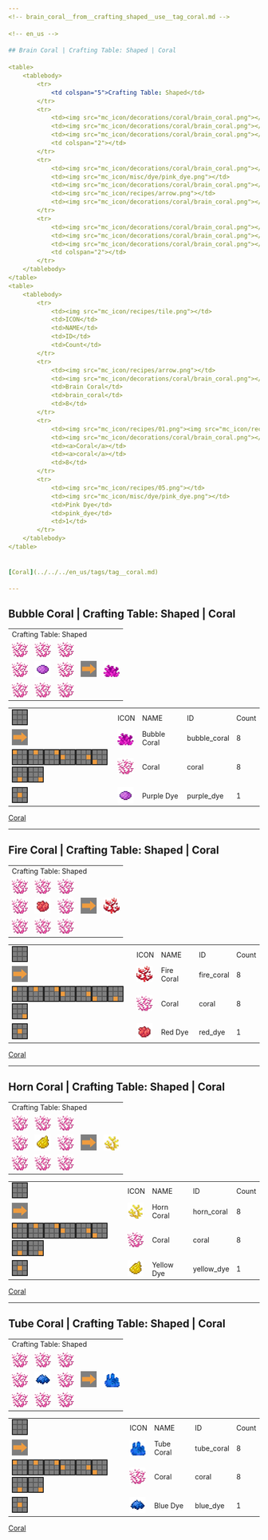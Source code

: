 ```yaml
---
<!-- brain_coral__from__crafting_shaped__use__tag_coral.md -->

<!-- en_us -->

## Brain Coral | Crafting Table: Shaped | Coral

<table>
	<tablebody>
		<tr>
			<td colspan="5">Crafting Table: Shaped</td>
		</tr>
		<tr>
			<td><img src="mc_icon/decorations/coral/brain_coral.png"></td>
			<td><img src="mc_icon/decorations/coral/brain_coral.png"></td>
			<td><img src="mc_icon/decorations/coral/brain_coral.png"></td>
			<td colspan="2"></td>
		</tr>
		<tr>
			<td><img src="mc_icon/decorations/coral/brain_coral.png"></td>
			<td><img src="mc_icon/misc/dye/pink_dye.png"></td>
			<td><img src="mc_icon/decorations/coral/brain_coral.png"></td>
			<td><img src="mc_icon/recipes/arrow.png"></td>
			<td><img src="mc_icon/decorations/coral/brain_coral.png"></td>
		</tr>
		<tr>
			<td><img src="mc_icon/decorations/coral/brain_coral.png"></td>
			<td><img src="mc_icon/decorations/coral/brain_coral.png"></td>
			<td><img src="mc_icon/decorations/coral/brain_coral.png"></td>
			<td colspan="2"></td>
		</tr>
	</tablebody>
</table>
<table>
	<tablebody>
		<tr>
			<td><img src="mc_icon/recipes/tile.png"></td>
			<td>ICON</td>
			<td>NAME</td>
			<td>ID</td>
			<td>Count</td>
		</tr>
		<tr>
			<td><img src="mc_icon/recipes/arrow.png"></td>
			<td><img src="mc_icon/decorations/coral/brain_coral.png"></td>
			<td>Brain Coral</td>
			<td>brain_coral</td>
			<td>8</td>
		</tr>
		<tr>
			<td><img src="mc_icon/recipes/01.png"><img src="mc_icon/recipes/02.png"><img src="mc_icon/recipes/03.png"><img src="mc_icon/recipes/04.png"><img src="mc_icon/recipes/06.png"><img src="mc_icon/recipes/07.png"><img src="mc_icon/recipes/08.png"><img src="mc_icon/recipes/09.png"></td>
			<td><img src="mc_icon/decorations/coral/brain_coral.png"></td>
			<td><a>Coral</a></td>
			<td><a>coral</a></td>
			<td>8</td>
		</tr>
		<tr>
			<td><img src="mc_icon/recipes/05.png"></td>
			<td><img src="mc_icon/misc/dye/pink_dye.png"></td>
			<td>Pink Dye</td>
			<td>pink_dye</td>
			<td>1</td>
		</tr>
	</tablebody>
</table>


[Coral](../../../en_us/tags/tag__coral.md)

---
```

<!-- bubble_coral__from__crafting_shaped__use__tag_coral.md -->

<!-- en_us -->

## Bubble Coral | Crafting Table: Shaped | Coral

<table>
	<tablebody>
		<tr>
			<td colspan="5">Crafting Table: Shaped</td>
		</tr>
		<tr>
			<td><img src="mc_icon/decorations/coral/brain_coral.png"></td>
			<td><img src="mc_icon/decorations/coral/brain_coral.png"></td>
			<td><img src="mc_icon/decorations/coral/brain_coral.png"></td>
			<td colspan="2"></td>
		</tr>
		<tr>
			<td><img src="mc_icon/decorations/coral/brain_coral.png"></td>
			<td><img src="mc_icon/misc/dye/purple_dye.png"></td>
			<td><img src="mc_icon/decorations/coral/brain_coral.png"></td>
			<td><img src="mc_icon/recipes/arrow.png"></td>
			<td><img src="mc_icon/decorations/coral/bubble_coral.png"></td>
		</tr>
		<tr>
			<td><img src="mc_icon/decorations/coral/brain_coral.png"></td>
			<td><img src="mc_icon/decorations/coral/brain_coral.png"></td>
			<td><img src="mc_icon/decorations/coral/brain_coral.png"></td>
			<td colspan="2"></td>
		</tr>
	</tablebody>
</table>
<table>
	<tablebody>
		<tr>
			<td><img src="mc_icon/recipes/tile.png"></td>
			<td>ICON</td>
			<td>NAME</td>
			<td>ID</td>
			<td>Count</td>
		</tr>
		<tr>
			<td><img src="mc_icon/recipes/arrow.png"></td>
			<td><img src="mc_icon/decorations/coral/bubble_coral.png"></td>
			<td>Bubble Coral</td>
			<td>bubble_coral</td>
			<td>8</td>
		</tr>
		<tr>
			<td><img src="mc_icon/recipes/01.png"><img src="mc_icon/recipes/02.png"><img src="mc_icon/recipes/03.png"><img src="mc_icon/recipes/04.png"><img src="mc_icon/recipes/06.png"><img src="mc_icon/recipes/07.png"><img src="mc_icon/recipes/08.png"><img src="mc_icon/recipes/09.png"></td>
			<td><img src="mc_icon/decorations/coral/brain_coral.png"></td>
			<td><a>Coral</a></td>
			<td><a>coral</a></td>
			<td>8</td>
		</tr>
		<tr>
			<td><img src="mc_icon/recipes/05.png"></td>
			<td><img src="mc_icon/misc/dye/purple_dye.png"></td>
			<td>Purple Dye</td>
			<td>purple_dye</td>
			<td>1</td>
		</tr>
	</tablebody>
</table>


[Coral](../../../en_us/tags/tag__coral.md)

---
<!-- fire_coral__from__crafting_shaped__use__tag_coral.md -->

<!-- en_us -->

## Fire Coral | Crafting Table: Shaped | Coral

<table>
	<tablebody>
		<tr>
			<td colspan="5">Crafting Table: Shaped</td>
		</tr>
		<tr>
			<td><img src="mc_icon/decorations/coral/brain_coral.png"></td>
			<td><img src="mc_icon/decorations/coral/brain_coral.png"></td>
			<td><img src="mc_icon/decorations/coral/brain_coral.png"></td>
			<td colspan="2"></td>
		</tr>
		<tr>
			<td><img src="mc_icon/decorations/coral/brain_coral.png"></td>
			<td><img src="mc_icon/misc/dye/red_dye.png"></td>
			<td><img src="mc_icon/decorations/coral/brain_coral.png"></td>
			<td><img src="mc_icon/recipes/arrow.png"></td>
			<td><img src="mc_icon/decorations/coral/fire_coral.png"></td>
		</tr>
		<tr>
			<td><img src="mc_icon/decorations/coral/brain_coral.png"></td>
			<td><img src="mc_icon/decorations/coral/brain_coral.png"></td>
			<td><img src="mc_icon/decorations/coral/brain_coral.png"></td>
			<td colspan="2"></td>
		</tr>
	</tablebody>
</table>
<table>
	<tablebody>
		<tr>
			<td><img src="mc_icon/recipes/tile.png"></td>
			<td>ICON</td>
			<td>NAME</td>
			<td>ID</td>
			<td>Count</td>
		</tr>
		<tr>
			<td><img src="mc_icon/recipes/arrow.png"></td>
			<td><img src="mc_icon/decorations/coral/fire_coral.png"></td>
			<td>Fire Coral</td>
			<td>fire_coral</td>
			<td>8</td>
		</tr>
		<tr>
			<td><img src="mc_icon/recipes/01.png"><img src="mc_icon/recipes/02.png"><img src="mc_icon/recipes/03.png"><img src="mc_icon/recipes/04.png"><img src="mc_icon/recipes/06.png"><img src="mc_icon/recipes/07.png"><img src="mc_icon/recipes/08.png"><img src="mc_icon/recipes/09.png"></td>
			<td><img src="mc_icon/decorations/coral/brain_coral.png"></td>
			<td><a>Coral</a></td>
			<td><a>coral</a></td>
			<td>8</td>
		</tr>
		<tr>
			<td><img src="mc_icon/recipes/05.png"></td>
			<td><img src="mc_icon/misc/dye/red_dye.png"></td>
			<td>Red Dye</td>
			<td>red_dye</td>
			<td>1</td>
		</tr>
	</tablebody>
</table>


[Coral](../../../en_us/tags/tag__coral.md)

---
<!-- horn_coral__from__crafting_shaped__use__tag_coral.md -->

<!-- en_us -->

## Horn Coral | Crafting Table: Shaped | Coral

<table>
	<tablebody>
		<tr>
			<td colspan="5">Crafting Table: Shaped</td>
		</tr>
		<tr>
			<td><img src="mc_icon/decorations/coral/brain_coral.png"></td>
			<td><img src="mc_icon/decorations/coral/brain_coral.png"></td>
			<td><img src="mc_icon/decorations/coral/brain_coral.png"></td>
			<td colspan="2"></td>
		</tr>
		<tr>
			<td><img src="mc_icon/decorations/coral/brain_coral.png"></td>
			<td><img src="mc_icon/misc/dye/yellow_dye.png"></td>
			<td><img src="mc_icon/decorations/coral/brain_coral.png"></td>
			<td><img src="mc_icon/recipes/arrow.png"></td>
			<td><img src="mc_icon/decorations/coral/horn_coral.png"></td>
		</tr>
		<tr>
			<td><img src="mc_icon/decorations/coral/brain_coral.png"></td>
			<td><img src="mc_icon/decorations/coral/brain_coral.png"></td>
			<td><img src="mc_icon/decorations/coral/brain_coral.png"></td>
			<td colspan="2"></td>
		</tr>
	</tablebody>
</table>
<table>
	<tablebody>
		<tr>
			<td><img src="mc_icon/recipes/tile.png"></td>
			<td>ICON</td>
			<td>NAME</td>
			<td>ID</td>
			<td>Count</td>
		</tr>
		<tr>
			<td><img src="mc_icon/recipes/arrow.png"></td>
			<td><img src="mc_icon/decorations/coral/horn_coral.png"></td>
			<td>Horn Coral</td>
			<td>horn_coral</td>
			<td>8</td>
		</tr>
		<tr>
			<td><img src="mc_icon/recipes/01.png"><img src="mc_icon/recipes/02.png"><img src="mc_icon/recipes/03.png"><img src="mc_icon/recipes/04.png"><img src="mc_icon/recipes/06.png"><img src="mc_icon/recipes/07.png"><img src="mc_icon/recipes/08.png"><img src="mc_icon/recipes/09.png"></td>
			<td><img src="mc_icon/decorations/coral/brain_coral.png"></td>
			<td><a>Coral</a></td>
			<td><a>coral</a></td>
			<td>8</td>
		</tr>
		<tr>
			<td><img src="mc_icon/recipes/05.png"></td>
			<td><img src="mc_icon/misc/dye/yellow_dye.png"></td>
			<td>Yellow Dye</td>
			<td>yellow_dye</td>
			<td>1</td>
		</tr>
	</tablebody>
</table>


[Coral](../../../en_us/tags/tag__coral.md)

---
<!-- tube_coral__from__crafting_shaped__use__tag_coral.md -->

<!-- en_us -->

## Tube Coral | Crafting Table: Shaped | Coral

<table>
	<tablebody>
		<tr>
			<td colspan="5">Crafting Table: Shaped</td>
		</tr>
		<tr>
			<td><img src="mc_icon/decorations/coral/brain_coral.png"></td>
			<td><img src="mc_icon/decorations/coral/brain_coral.png"></td>
			<td><img src="mc_icon/decorations/coral/brain_coral.png"></td>
			<td colspan="2"></td>
		</tr>
		<tr>
			<td><img src="mc_icon/decorations/coral/brain_coral.png"></td>
			<td><img src="mc_icon/misc/dye/blue_dye.png"></td>
			<td><img src="mc_icon/decorations/coral/brain_coral.png"></td>
			<td><img src="mc_icon/recipes/arrow.png"></td>
			<td><img src="mc_icon/decorations/coral/tube_coral.png"></td>
		</tr>
		<tr>
			<td><img src="mc_icon/decorations/coral/brain_coral.png"></td>
			<td><img src="mc_icon/decorations/coral/brain_coral.png"></td>
			<td><img src="mc_icon/decorations/coral/brain_coral.png"></td>
			<td colspan="2"></td>
		</tr>
	</tablebody>
</table>
<table>
	<tablebody>
		<tr>
			<td><img src="mc_icon/recipes/tile.png"></td>
			<td>ICON</td>
			<td>NAME</td>
			<td>ID</td>
			<td>Count</td>
		</tr>
		<tr>
			<td><img src="mc_icon/recipes/arrow.png"></td>
			<td><img src="mc_icon/decorations/coral/tube_coral.png"></td>
			<td>Tube Coral</td>
			<td>tube_coral</td>
			<td>8</td>
		</tr>
		<tr>
			<td><img src="mc_icon/recipes/01.png"><img src="mc_icon/recipes/02.png"><img src="mc_icon/recipes/03.png"><img src="mc_icon/recipes/04.png"><img src="mc_icon/recipes/06.png"><img src="mc_icon/recipes/07.png"><img src="mc_icon/recipes/08.png"><img src="mc_icon/recipes/09.png"></td>
			<td><img src="mc_icon/decorations/coral/brain_coral.png"></td>
			<td><a>Coral</a></td>
			<td><a>coral</a></td>
			<td>8</td>
		</tr>
		<tr>
			<td><img src="mc_icon/recipes/05.png"></td>
			<td><img src="mc_icon/misc/dye/blue_dye.png"></td>
			<td>Blue Dye</td>
			<td>blue_dye</td>
			<td>1</td>
		</tr>
	</tablebody>
</table>


[Coral](../../../en_us/tags/tag__coral.md)

